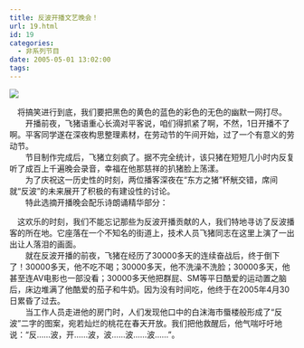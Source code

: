 ```yaml
---
title: 反波开播文艺晚会！
url: 19.html
id: 19
categories:
  - 非系列节目
date: 2005-05-01 13:02:00
tags:
---
```


![](https://antiwave.tech/wp-content/uploads/2020/01/05-05-01.gif)

　将搞笑进行到底，我们要把黑色的黄色的蓝色的彩色的无色的幽默一网打尽。  
　　开播前夜，飞猪语重心长滴对平客说，咱们得抓紧了啊，不然，1日开播不了啊。平客同学遂在深夜构思整理素材，在劳动节的午间开始，过了一个有意义的劳动节。  
　　节目制作完成后，飞猪立刻疯了。据不完全统计，该只猪在短短几小时内反复听了成百上千遍晚会录音，幸福在他那慈祥的扒猪脸上荡漾。  
　　为了庆祝这一历史性的时刻，两位播客深夜在“东方之猪”杯觥交错，席间就“反波”的未来展开了积极的有建设性的讨论。  
　　特此选摘开播晚会配乐诗朗诵精华部分：

　这欢乐的时刻，我们不能忘记那些为反波开播贡献的人，我们特地寻访了反波播客的所在地。它座落在一个不知名的街道上，技术人员飞猪同志在这里上演了一出出让人落泪的画面。  
　　就在反波开播的前夜，飞猪在经历了30000多天的连续奋战后，终于倒下了！30000多天，他不吃不喝；30000多天，他不洗澡不洗脸；30000多天，他甚至连AV电影也一部没看；30000多天他把群屁、SM等平日酷爱的运动置之脑后，床边堆满了他酷爱的茄子和牛奶。因为没有时间吃，他终于在2005年4月30日累昏了过去。  
　　当工作人员走进他的房门时，人们发现他口中的白沫海市蜃楼般形成了“反波”二字的图案，宛若灿烂的桃花在春天开放。我们把他救醒后，他气喘吁吁地说：“反……波，开……波，波……波……波……”。